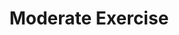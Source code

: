 ---
title: Moderate Exercise
tag: "edition #5"
image: /images/lionels-world/Poster-5.jpg
description: Exercise and physical activity are good for just about everyone, including older adults.
content:
  - Exercise and physical activity are good for just about everyone, including older adults. Again the intensity and the type of exercise depend on age and the physical condition.

  - Many elders seem to overdo and then end up in negative results.

  - Moderate physical activities are recommended for the aged with sufficient interval.

  - There are four main types and each type is different. Doing them all will give you more benefits.

  - Endurance, or aerobic, activities increase your breathing and heart rate. Brisk walking or jogging, dancing, swimming, and biking are examples.

  - Strength exercises make your muscles stronger. Lifting weights or using a resistance band can build strength.

  - Balance exercises help prevent falls.

  - Flexibility exercises stretch your muscles and can help your body stay limber.

  - If you have not been active, you can start slowly and work up to your goal. How much exercise you need depends on your age and health. Check with your health care provider on what is right for you.
---